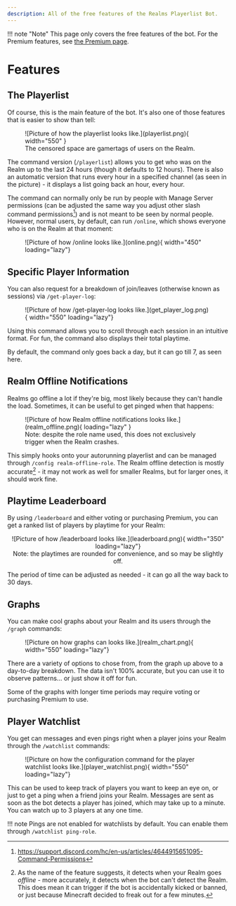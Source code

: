 ```yaml
---
description: All of the free features of the Realms Playerlist Bot.
---
```


!!! note "Note"
    This page only covers the free features of the bot. For the Premium features, see [the Premium page](premium.md).

# Features

## The Playerlist
Of course, this is the main feature of the bot. It's also one of those features that is easier to show than tell:

<figure markdown>
  ![Picture of how the playerlist looks like.](playerlist.png){ width="550" }
  <figcaption>The censored space are gamertags of users on the Realm.</figcaption>
</figure>

The command version (`/playerlist`) allows you to get who was on the Realm up to the last 24 hours (though it defaults to 12 hours). There is also an automatic version that runs every hour in a specified channel (as seen in the picture) - it displays a list going back an hour, every hour.

The command can normally only be run by people with Manage Server permissions (can be adjusted the same way you adjust other slash command permissions[^1]) and is not meant to be seen by normal people. However, normal users, by default, can run `/online`, which shows everyone who is on the Realm at that moment:

<figure markdown>
  ![Picture of how /online looks like.](online.png){ width="450" loading="lazy"}
</figure>

## Specific Player Information

You can also request for a breakdown of join/leaves (otherwise known as sessions) via `/get-player-log`:

<figure markdown>
  ![Picture of how /get-player-log looks like.](get_player_log.png){ width="550" loading="lazy"}
</figure>

Using this command allows you to scroll through each session in an intuitive format. For fun, the command also displays their total playtime.

By default, the command only goes back a day, but it can go till 7, as seen here.

## Realm Offline Notifications

Realms go offline a lot if they're big, most likely because they can't handle the load. Sometimes, it can be useful to get pinged when that happens:

<figure markdown>
  ![Picture of how Realm offline notifications looks like.](realm_offline.png){ loading="lazy" }
  <figcaption>Note: despite the role name used, this does not exclusively trigger when the Realm crashes.</figcaption>
</figure>

This simply hooks onto your autorunning playerlist and can be managed through `/config realm-offline-role`. The Realm offline detection is mostly accurate[^2] - it may not work as well for smaller Realms, but for larger ones, it should work fine.

## Playtime Leaderboard

By using `/leaderboard` and either voting or purchasing Premium, you can get a ranked list of players by playtime for your Realm:

<center>
  ![Picture of how /leaderboard looks like.](leaderboard.png){ width="350" loading="lazy"}
  <figcaption>Note: the playtimes are rounded for convenience, and so may be slightly off.</figcaption>
</center>

The period of time can be adjusted as needed - it can go all the way back to 30 days.

## Graphs

You can make cool graphs about your Realm and its users through the `/graph` commands:

<figure markdown>
  ![Picture on how graphs can looks like.](realm_chart.png){ width="550" loading="lazy"}
</figure>

There are a variety of options to chose from, from the graph up above to a day-to-day breakdown. The data isn't 100% accurate, but you can use it to observe patterns... or just show it off for fun.

Some of the graphs with longer time periods may require voting or purchasing Premium to use.

## Player Watchlist

You get can messages and even pings right when a player joins your Realm through the `/watchlist` commands:

<figure markdown>
  ![Picture on how the configuration command for the player watchlist looks like.](player_watchlist.png){ width="550" loading="lazy"}
</figure>

This can be used to keep track of players you want to keep an eye on, or just to get a ping when a friend joins your Realm. Messages are sent as soon as the bot detects a player has joined, which may take up to a minute.
You can watch up to 3 players at any one time.

!!! note
    Pings are not enabled for watchlists by default. You can enable them through `/watchlist ping-role`.

[^1]: https://support.discord.com/hc/en-us/articles/4644915651095-Command-Permissions
[^2]:
    As the name of the feature suggests, it detects when your Realm goes *offline* - more accurately, it detects when the bot can't detect the Realm.
    This does mean it can trigger if the bot is accidentally kicked or banned, or just because Minecraft decided to freak out for a few minutes.